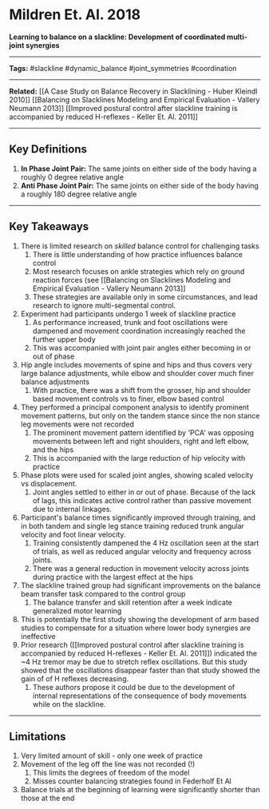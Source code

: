 # Mildren Et. Al. 2018 
**Learning to balance on a slackline: Development of coordinated multi-joint synergies**

---

**Tags:** #slackline #dynamic_balance #joint_symmetries
#coordination 

---

**Related:** [[A Case Study on Balance Recovery in Slacklining - Huber Kleindl 2010]]
[[Balancing on Slacklines Modeling and Empirical Evaluation - Vallery Neumann 2013]]
[[Improved postural control after slackline training is accompanied by reduced H-reflexes - Keller Et. Al. 2011]]

---

## Key Definitions

1. **In Phase Joint Pair:** The same joints on either side of the body having a roughly 0 degree relative angle
2. **Anti Phase Joint Pair:** The same joints on either side of the body having a roughly 180 degree relative angle

---

## Key Takeaways
1. There is limited research on *skilled* balance control for challenging tasks
	1. There is little understanding of how practice influences balance control
	2. Most research focuses on ankle strategies which rely on ground reaction forces (see [[Balancing on Slacklines Modeling and Empirical Evaluation - Vallery Neumann 2013]]
	3. These strategies are available only in some circumstances, and lead research to ignore multi-segmental control.
2. Experiment had participants undergo 1 week of slackline practice
	1. As performance increased, trunk and foot oscillations were dampened and movement coordination increasingly reached the further upper body
	2. This was accompanied with joint pair angles either becoming in or out of phase
3. Hip angle includes movements of spine and hips and thus covers very large balance adjustments, while elbow and shoulder cover much finer balance adjustments
	1. With practice, there was a shift from the grosser, hip and shoulder based movement controls vs to finer, elbow based control
4. They performed a principal component analysis to identify prominent movement patterns, but only on the tandem stance since the non stance leg movements were not recorded
	1. The prominent movement pattern identified by 'PCA' was opposing movements between left and right shoulders, right and left elbow, and the hips
	2. This is accompanied with the large reduction of hip velocity with practice
5. Phase plots were used for scaled joint angles, showing scaled velocity vs displacement.
	1. Joint angles settled to either in or out of phase. Because of the lack of lags, this indicates active control rather than passive movement due to internal linkages.
6. Participant's balance times significantly improved through training, and in both tandem and single leg stance training reduced trunk angular velocity and foot linear velocity.
	1. Training consistently dampened the 4 Hz oscillation seen at the start of trials, as well as reduced angular velocity and frequency across joints.
	2. There was a general reduction in movement velocity across joints during practice with the largest effect at the hips
7. The slackline trained group had significant improvements on the balance beam transfer task compared to the control group
	1. The balance transfer and skill retention after a week indicate generalized motor learning
8. This is potentially the first study showing the development of arm based studies to compensate for a situation where lower body synergies are ineffective
9. Prior research ([[Improved postural control after slackline training is accompanied by reduced H-reflexes - Keller Et. Al. 2011]]) indicated the  ~4 Hz tremor may be due to stretch reflex oscillations. But this study showed that the oscillations disappear faster than that study showed the gain of of H reflexes decreasing.
	1. These authors propose it could be due to the development of internal representations of the consequence of body movements while on the slackline.

---

## Limitations

1. Very limited amount of skill - only one week of practice
2. Movement of the leg off the line was not recorded (!)
	1.  This limits the degrees of freedom of the model
	2. Misses counter balancing strategies found in Federholf Et Al
3. Balance trials at the beginning of learning were significantly shorter than those at the end